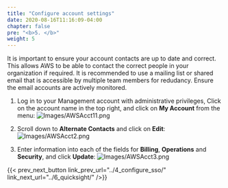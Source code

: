 ```yaml
---
title: "Configure account settings"
date: 2020-08-16T11:16:09-04:00
chapter: false
pre: "<b>5. </b>"
weight: 5
---
```


It is important to ensure your account contacts are up to date and correct. This allows AWS to be able to contact the correct people in your organization if required. It is recommended to use a mailing list or shared email that is accessible by multiple team members for redudancy. Ensure the email accounts are actively monitored.

1. Log in to your Management account with administrative privileges, Click on the account name in the top right, and click on **My Account** from the menu:
![Images/AWSAcct11.png](/Cost/100_1_AWS_Account_Setup/Images/AWSAcct1.png)

2. Scroll down to **Alternate Contacts** and click on **Edit**:
![Images/AWSAcct2.png](/Cost/100_1_AWS_Account_Setup/Images/AWSAcct2.png)

3. Enter information into each of the fields for **Billing**, **Operations** and **Security**, and click **Update**:
![Images/AWSAcct3.png](/Cost/100_1_AWS_Account_Setup/Images/AWSAcct3.png)

{{< prev_next_button link_prev_url="../4_configure_sso/" link_next_url="../6_quicksight/" />}}

